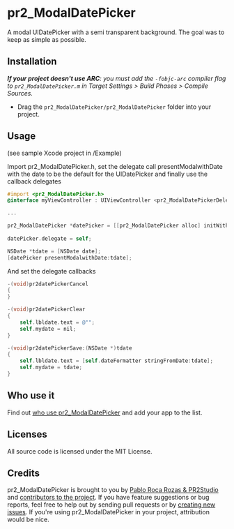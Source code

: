 
# pr2_ModalDatePicker

A modal UIDatePicker with a semi transparent background. The goal was to keep as simple as possible.


## Installation

_**If your project doesn't use ARC**: you must add the `-fobjc-arc` compiler flag to `pr2_ModalDatePicker.m` in Target Settings > Build Phases > Compile Sources._

* Drag the `pr2_ModalDatePicker/pr2_ModalDatePicker` folder into your project.

## Usage

(see sample Xcode project in /Example)

Import pr2_ModalDatePicker.h, set the delegate call presentModalwithDate with the date to be the default for the UIDatePicker and finally use the callback delegates

```objective-c
#import <pr2_ModalDatePicker.h>
@interface myViewController : UIViewController <pr2_ModalDatePickerDelegate>

...

pr2_ModalDatePicker *datePicker = [[pr2_ModalDatePicker alloc] initWithNibName:@"pr2_ModalDatePicker" bundle:nil];
	
datePicker.delegate = self;

NSDate *tdate = [NSDate date];
[datePicker presentModalwithDate:tdate];
```

And set the delegate callbacks


```objective-c
-(void)pr2datePickerCancel
{
}

-(void)pr2datePickerClear
{
	self.lbldate.text = @"";
	self.mydate = nil;
}

-(void)pr2datePickerSave:(NSDate *)tdate
{
	self.lbldate.text = [self.dateFormatter stringFromDate:tdate];
	self.mydate = tdate;
}
```

## Who use it

Find out [who use pr2_ModalDatePicker](https://github.com/pabloroca/pr2_ModalDatePicker/wiki/Who-Use-pr2_ModalDatePicker) and add your app to the list.

## Licenses

All source code is licensed under the MIT License.

## Credits

pr2_ModalDatePicker is brought to you by [Pablo Roca Rozas & PR2Studio](http://www.pr2studio.com) and [contributors to the project](https://github.com/pabloroca/pr2_ModalDatePicker/contributors). If you have feature suggestions or bug reports, feel free to help out by sending pull requests or by [creating new issues](https://github.com/pabloroca/pr2_ModalDatePicker/issues/new). If you're using pr2_ModalDatePicker in your project, attribution would be nice.
